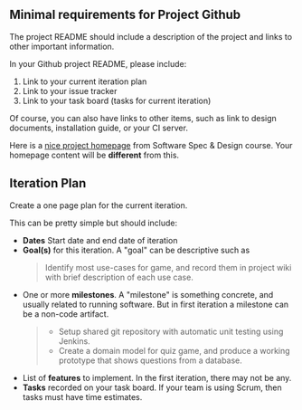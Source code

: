 ## Minimal requirements for Project Github

The project README should include a description of the project 
and links to other important information.  

In your Github project README, please include:

1. Link to your current iteration plan
2. Link to your issue tracker
3. Link to your task board (tasks for current iteration)

Of course, you can also have links to other items, such as link to design
documents, installation guide, or your CI server.

Here is a [nice project homepage][TeamGG-README] from Software Spec & Design course. Your homepage content will be **different** from this. 

[TeamGG-README]: https://github.com/SSD2015/TeamGG/blob/master/README.md

## Iteration Plan

Create a one page plan for the current iteration.

This can be pretty simple but should include:

* **Dates** Start date and end date of iteration
* **Goal(s)** for this iteration.  A "goal" can be descriptive such as
  > Identify most use-cases for game, and record them in project wiki with brief description of each use case.    
* One or more **milestones**. A "milestone" is something concrete, and usually related to running software.  But in first iteration a milestone can be a non-code artifact.
  > * Setup shared git repository with automatic unit testing using Jenkins.    
  > * Create a domain model for quiz game, and produce a working prototype that shows questions from a database.    
* List of **features** to implement. In the first iteration, there may not be any.
* **Tasks** recorded on your task board.  If your team is using Scrum, then tasks must have time estimates.
